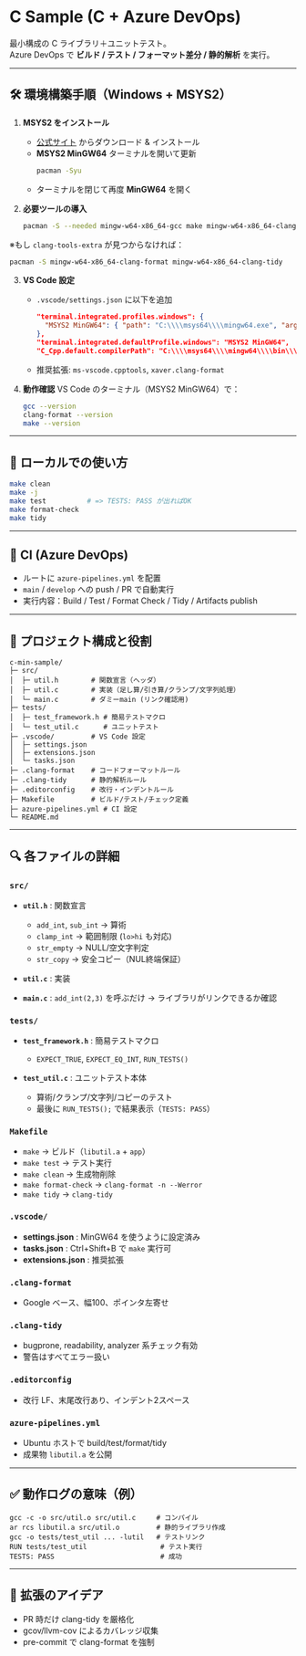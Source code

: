 # C Sample (C + Azure DevOps)

最小構成の C ライブラリ＋ユニットテスト。  
Azure DevOps で **ビルド / テスト / フォーマット差分 / 静的解析** を実行。

---

## 🛠 環境構築手順（Windows + MSYS2）

1. **MSYS2 をインストール**  
   - [公式サイト](https://www.msys2.org/) からダウンロード & インストール  
   - **MSYS2 MinGW64** ターミナルを開いて更新  
     ```bash
     pacman -Syu
     ```
   - ターミナルを閉じて再度 **MinGW64** を開く

2. **必要ツールの導入**  
   ```bash
   pacman -S --needed mingw-w64-x86_64-gcc make mingw-w64-x86_64-clang-tools-extra

※もし `clang-tools-extra` が見つからなければ：

```bash
pacman -S mingw-w64-x86_64-clang-format mingw-w64-x86_64-clang-tidy
```

3. **VS Code 設定**

   * `.vscode/settings.json` に以下を追加

     ```json
     "terminal.integrated.profiles.windows": {
       "MSYS2 MinGW64": { "path": "C:\\\\msys64\\\\mingw64.exe", "args": [] }
     },
     "terminal.integrated.defaultProfile.windows": "MSYS2 MinGW64",
     "C_Cpp.default.compilerPath": "C:\\\\msys64\\\\mingw64\\\\bin\\\\gcc.exe"
     ```
   * 推奨拡張: `ms-vscode.cpptools`, `xaver.clang-format`

4. **動作確認**
   VS Code のターミナル（MSYS2 MinGW64）で：

   ```bash
   gcc --version
   clang-format --version
   make --version
   ```

---

## 🚀 ローカルでの使い方

```bash
make clean
make -j
make test          # => TESTS: PASS が出ればOK
make format-check
make tidy
```

---

## 🔄 CI (Azure DevOps)

* ルートに `azure-pipelines.yml` を配置
* `main` / `develop` への push / PR で自動実行
* 実行内容：Build / Test / Format Check / Tidy / Artifacts publish

---

## 📂 プロジェクト構成と役割

```
c-min-sample/
├─ src/
│  ├─ util.h        # 関数宣言（ヘッダ）
│  ├─ util.c        # 実装（足し算/引き算/クランプ/文字列処理）
│  └─ main.c        # ダミーmain (リンク確認用)
├─ tests/
│  ├─ test_framework.h # 簡易テストマクロ
│  └─ test_util.c      # ユニットテスト
├─ .vscode/         # VS Code 設定
│  ├─ settings.json
│  ├─ extensions.json
│  └─ tasks.json
├─ .clang-format    # コードフォーマットルール
├─ .clang-tidy      # 静的解析ルール
├─ .editorconfig    # 改行・インデントルール
├─ Makefile         # ビルド/テスト/チェック定義
├─ azure-pipelines.yml # CI 設定
└─ README.md
```

---

## 🔍 各ファイルの詳細

### `src/`

* **`util.h`** : 関数宣言

  * `add_int`, `sub_int` → 算術
  * `clamp_int` → 範囲制限 (`lo>hi` も対応)
  * `str_empty` → NULL/空文字判定
  * `str_copy` → 安全コピー（NUL終端保証）
* **`util.c`** : 実装
* **`main.c`** : `add_int(2,3)` を呼ぶだけ → ライブラリがリンクできるか確認

### `tests/`

* **`test_framework.h`** : 簡易テストマクロ

  * `EXPECT_TRUE`, `EXPECT_EQ_INT`, `RUN_TESTS()`
* **`test_util.c`** : ユニットテスト本体

  * 算術/クランプ/文字列/コピーのテスト
  * 最後に `RUN_TESTS();` で結果表示（`TESTS: PASS`）

### `Makefile`

* `make` → ビルド（`libutil.a` + `app`）
* `make test` → テスト実行
* `make clean` → 生成物削除
* `make format-check` → `clang-format -n --Werror`
* `make tidy` → `clang-tidy`

### `.vscode/`

* **settings.json** : MinGW64 を使うように設定済み
* **tasks.json** : Ctrl+Shift+B で `make` 実行可
* **extensions.json** : 推奨拡張

### `.clang-format`

* Google ベース、幅100、ポインタ左寄せ

### `.clang-tidy`

* bugprone, readability, analyzer 系チェック有効
* 警告はすべてエラー扱い

### `.editorconfig`

* 改行 LF、末尾改行あり、インデント2スペース

### `azure-pipelines.yml`

* Ubuntu ホストで build/test/format/tidy
* 成果物 `libutil.a` を公開

---

## ✅ 動作ログの意味（例）

```
gcc -c -o src/util.o src/util.c     # コンパイル
ar rcs libutil.a src/util.o         # 静的ライブラリ作成
gcc -o tests/test_util ... -lutil   # テストリンク
RUN tests/test_util                  # テスト実行
TESTS: PASS                          # 成功
```

---

## 🌱 拡張のアイデア

* PR 時だけ clang-tidy を厳格化
* gcov/llvm-cov によるカバレッジ収集
* pre-commit で clang-format を強制


